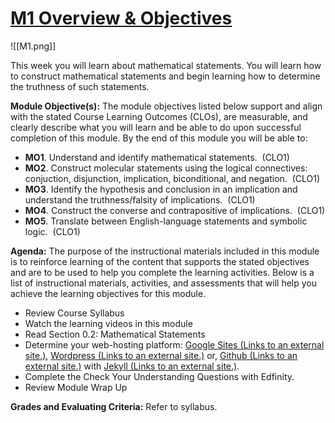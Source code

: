 # [M1 Overview & Objectives](https://csusb.instructure.com/courses/15759/pages/m1-overview-and-objectives?module_item_id=1037400)
![[M1.png]]


This week you will learn about mathematical statements. You will learn how to construct mathematical statements and begin learning how to determine the truthness of such statements.

**Module Objective(s):** The module objectives listed below support and align with the stated Course Learning Outcomes (CLOs), are measurable, and clearly describe what you will learn and be able to do upon successful completion of this module. By the end of this module you will be able to:

-   **MO1**. Understand and identify mathematical statements.  (CLO1)
-   **MO2**. Construct molecular statements using the logical connectives: conjuction, disjunction, implication, biconditional, and negation.  (CLO1)
-   **MO3**. Identify the hypothesis and conclusion in an implication and understand the truthness/falsity of implications.  (CLO1)
-   **MO4**. Construct the converse and contrapositive of implications.  (CLO1)
-   **MO5**. Translate between English-language statements and symbolic logic.  (CLO1)

**Agenda:** The purpose of the instructional materials included in this module is to reinforce learning of the content that supports the stated objectives and are to be used to help you complete the learning activities. Below is a list of instructional materials, activities, and assessments that will help you achieve the learning objectives for this module.

-   Review Course Syllabus
-   Watch the learning videos in this module
-   Read Section 0.2: Mathematical Statements
-   Determine your web-hosting platform: [Google Sites (Links to an external site.)](http://sites.google.com/), [Wordpress (Links to an external site.)](http://wordpress.com/) or, [Github (Links to an external site.)](http://github.com/) with [Jekyll (Links to an external site.)](https://jekyllrb.com/).
-   Complete the Check Your Understanding Questions with Edfinity.
-   Review Module Wrap Up

**Grades and Evaluating Criteria:** Refer to syllabus.